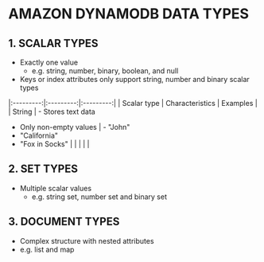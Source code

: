 # AMAZON DYNAMODB DATA TYPES

## 1. SCALAR TYPES

- Exactly one value
  - e.g. string, number, binary, boolean, and null
- Keys or index attributes only support string, number and binary scalar types

|:---------:|:---------:|:---------:|
| Scalar type | Characteristics | Examples |
| String | - Stores text data
- Only non-empty values | - "John"
- "California"
- "Fox in Socks" |
| | | |

## 2. SET TYPES

- Multiple scalar values
  - e.g. string set, number set and binary set

## 3. DOCUMENT TYPES

- Complex structure with nested attributes
 - e.g. list and map
